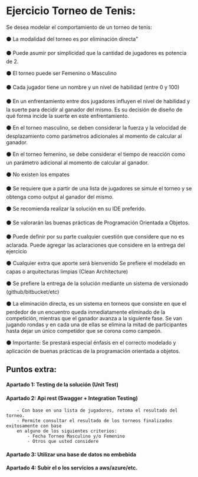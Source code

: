 # Ejercicio Torneo de Tenis:

Se desea modelar el comportamiento de un torneo de tenis:

⚫ La modalidad del torneo es por eliminación directa"

⚫ Puede asumir por simplicidad que la cantidad de jugadores es potencia de 2.

⚫ El torneo puede ser Femenino o Masculino

⚫ Cada jugador tiene un nombre y un nivel de habilidad (entre 0 y 100)

⚫ En un enfrentamiento entre dos jugadores influyen el nivel de habilidad y la suerte para
decidir al ganador del mismo. Es su decisión de diseño de qué forma incide la suerte en
este enfrentamiento.

⚫ En el torneo masculino, se deben considerar la fuerza y la velocidad de desplazamiento
como parámetros adicionales al momento de calcular al ganador.

⚫ En el torneo femenino, se debe considerar el tiempo de reacción como un parámetro
adicional al momento de calcular al ganador.

⚫ No existen los empates

⚫ Se requiere que a partir de una lista de jugadores se simule el torneo y se obtenga
como output al ganador del mismo.

⚫ Se recomienda realizar la solución en su IDE preferido.

⚫ Se valorarán las buenas prácticas de Programación Orientada a Objetos.

⚫ Puede definir por su parte cualquier cuestión que considere que no es aclarada. Puede
agregar las aclaraciones que considere en la entrega del ejercicio

⚫ Cualquier extra que aporte será bienvenido Se prefiere el modelado en capas o arquitecturas limpias (Clean Architecture)

⚫ Se prefiere la entrega de la solución mediante un sistema de versionado
(github/bitbucket/etc)

⚫ La eliminación directa, es un sistema en torneos que consiste en que el perdedor de un encuentro queda inmediatamente eliminado de la competición, mientras que el ganador avanza a la siguiente fase. Se van jugando rondas y en cada una de ellas se elimina la mitad de participantes hasta dejar un único competidor que se corona como campeón.

⚫ Importante: Se prestará especial énfasis en el correcto modelado y aplicación de buenas prácticas de la programación orientada a objetos.

## Puntos extra:

#### Apartado 1: Testing de la solución (Unit Test)

#### Apartado 2: Api rest (Swagger + Integration Testing)

        - Con base en una lista de jugadores, retoma el resultado del torneo.
        - Permite consultar el resultado de los torneos finalizados exitosamente con base
        en alguno de los siguientes criterios:
            - Fecha Torneo Masculino y/o Femenino
            - Otros que usted considere

#### Apartado 3: Utilizar una base de datos no embebida

#### Apartado 4: Subir el o los servicios a aws/azure/etc.
